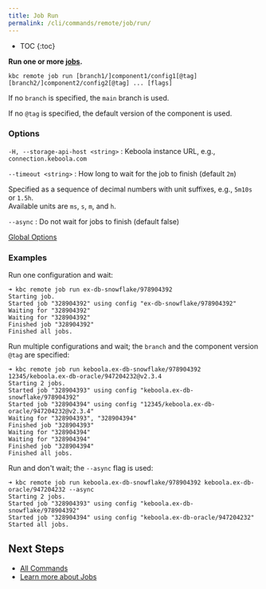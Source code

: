 ```yaml
---
title: Job Run
permalink: /cli/commands/remote/job/run/
---
```


* TOC
{:toc}

**Run one or more [jobs](https://help.keboola.com/management/jobs/).**

```
kbc remote job run [branch1/]component1/config1[@tag] [branch2/]component2/config2[@tag] ... [flags]
```

If no `branch` is specified, the `main` branch is used.

If no `@tag` is specified, the default version of the component is used.

### Options

`-H, --storage-api-host <string>`
: Keboola instance URL, e.g., `connection.keboola.com`

`--timeout <string>`
: How long to wait for the job to finish (default `2m`)
  
  Specified as a sequence of decimal numbers with unit suffixes, e.g., `5m10s` or `1.5h`.  
  Available units are `ms`, `s`, `m`, and `h`.

`--async`
: Do not wait for jobs to finish (default false)

[Global Options](/cli/commands/#global-options)

### Examples

Run one configuration and wait:
```
➜ kbc remote job run ex-db-snowflake/978904392
Starting job.
Started job "328904392" using config "ex-db-snowflake/978904392"
Waiting for "328904392"
Waiting for "328904392"
Finished job "328904392"
Finished all jobs.
```

Run multiple configurations and wait; the `branch` and the component version `@tag` are specified:
```
➜ kbc remote job run keboola.ex-db-snowflake/978904392 12345/keboola.ex-db-oracle/947204232@v2.3.4 
Starting 2 jobs.
Started job "328904393" using config "keboola.ex-db-snowflake/978904392"
Started job "328904394" using config "12345/keboola.ex-db-oracle/947204232@v2.3.4"
Waiting for "328904393", "328904394"
Finished job "328904393"
Waiting for "328904394"
Waiting for "328904394"
Finished job "328904394"
Finished all jobs.
```

Run and don't wait; the `--async` flag is used:
```
➜ kbc remote job run keboola.ex-db-snowflake/978904392 keboola.ex-db-oracle/947204232 --async
Starting 2 jobs.
Started job "328904393" using config "keboola.ex-db-snowflake/978904392"
Started job "328904394" using config "keboola.ex-db-oracle/947204232"
Started all jobs.
```

## Next Steps

- [All Commands](/cli/commands/)
- [Learn more about Jobs](https://help.keboola.com/management/jobs/)
